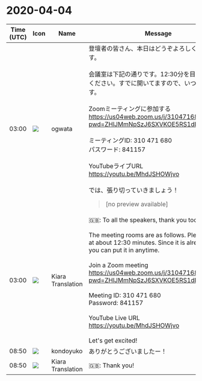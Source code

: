 # 2020-04-04

|Time (UTC)|Icon|Name|Message|
|---|---|---|---|
|03:00|![](https://avatars.slack-edge.com/2019-11-22/845042642576_070441337abaca9fb7b3_72.png)|ogwata|登壇者の皆さん、本日はどうぞよろしくお願いします。<br><br>会議室は下記の通りです。12:30分を目処に入ってください。すでに開いてますので、いつでも入れます。<br><br>Zoomミーティングに参加する<br><https://us04web.zoom.us/j/310471680?pwd=ZHlJMmNpSzJ6SXVKOE5RS1dIMFNaZz09><br><br>ミーティングID: 310 471 680<br>パスワード: 841157<br><br>YouTubeライブURL<br><https://youtu.be/MhdJSHOWjvo><br><br>では、張り切っていきましょう！<br><blockquote>[no preview available]</blockquote>|
|03:00|![](https://avatars.slack-edge.com/2019-08-21/732685848020_f3f20736795184660348_72.png)|Kiara Translation|🇬🇧: To all the speakers, thank you today.<br><br>The meeting rooms are as follows. Please enter at about 12:30 minutes. Since it is already open, you can put it in anytime.<br><br>Join a Zoom meeting<br><https://us04web.zoom.us/j/310471680?pwd=ZHlJMmNpSzJ6SXVKOE5RS1dIMFNaZz09><br><br>Meeting ID: 310 471 680<br>Password: 841157<br><br>YouTube Live URL<br><https://youtu.be/MhdJSHOWjvo><br><br>Let's get excited!|
|08:50|![](https://avatars.slack-edge.com/2019-12-28/877632498801_20a0d5146dc9d0309029_72.png)|kondoyuko|ありがとうございましたー！|
|08:50|![](https://avatars.slack-edge.com/2019-08-21/732685848020_f3f20736795184660348_72.png)|Kiara Translation|🇬🇧: Thank you!|
